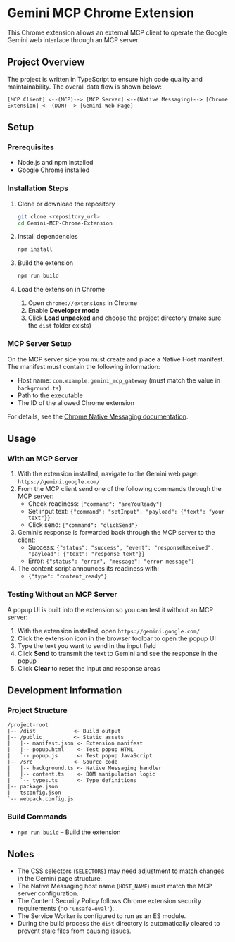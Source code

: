 # Gemini MCP Chrome Extension

This Chrome extension allows an external MCP client to operate the Google Gemini web interface through an MCP server.

## Project Overview

The project is written in TypeScript to ensure high code quality and maintainability. The overall data flow is shown below:

`[MCP Client] <--(MCP)--> [MCP Server] <--(Native Messaging)--> [Chrome Extension] <--(DOM)--> [Gemini Web Page]`

## Setup

### Prerequisites

- Node.js and npm installed
- Google Chrome installed

### Installation Steps

1. Clone or download the repository
   ```bash
   git clone <repository_url>
   cd Gemini-MCP-Chrome-Extension
   ```

2. Install dependencies
   ```bash
   npm install
   ```

3. Build the extension
   ```bash
   npm run build
   ```

4. Load the extension in Chrome
   1. Open `chrome://extensions` in Chrome
   2. Enable **Developer mode**
   3. Click **Load unpacked** and choose the project directory (make sure the `dist` folder exists)

### MCP Server Setup

On the MCP server side you must create and place a Native Host manifest. The manifest must contain the following information:

- Host name: `com.example.gemini_mcp_gateway` (must match the value in `background.ts`)
- Path to the executable
- The ID of the allowed Chrome extension

For details, see the [Chrome Native Messaging documentation](https://developer.chrome.com/docs/apps/nativeMessaging).

## Usage

### With an MCP Server

1. With the extension installed, navigate to the Gemini web page: `https://gemini.google.com/`
2. From the MCP client send one of the following commands through the MCP server:
   - Check readiness: `{"command": "areYouReady"}`
   - Set input text: `{"command": "setInput", "payload": {"text": "your text"}}`
   - Click send: `{"command": "clickSend"}`
3. Gemini’s response is forwarded back through the MCP server to the client:
   - Success: `{"status": "success", "event": "responseReceived", "payload": {"text": "response text"}}`
   - Error: `{"status": "error", "message": "error message"}`
4. The content script announces its readiness with:
   - `{"type": "content_ready"}`

### Testing Without an MCP Server

A popup UI is built into the extension so you can test it without an MCP server:

1. With the extension installed, open `https://gemini.google.com/`
2. Click the extension icon in the browser toolbar to open the popup UI
3. Type the text you want to send in the input field
4. Click **Send** to transmit the text to Gemini and see the response in the popup
5. Click **Clear** to reset the input and response areas

## Development Information

### Project Structure

```
/project-root
|-- /dist            <- Build output
|-- /public          <- Static assets
|   |-- manifest.json <- Extension manifest
|   |-- popup.html    <- Test popup HTML
|   `-- popup.js      <- Test popup JavaScript
|-- /src             <- Source code
|   |-- background.ts <- Native Messaging handler
|   |-- content.ts    <- DOM manipulation logic
|   `-- types.ts      <- Type definitions
|-- package.json
|-- tsconfig.json
`-- webpack.config.js
```

### Build Commands

- `npm run build` – Build the extension

## Notes

- The CSS selectors (`SELECTORS`) may need adjustment to match changes in the Gemini page structure.
- The Native Messaging host name (`HOST_NAME`) must match the MCP server configuration.
- The Content Security Policy follows Chrome extension security requirements (no `'unsafe-eval'`).
- The Service Worker is configured to run as an ES module.
- During the build process the `dist` directory is automatically cleared to prevent stale files from causing issues.
